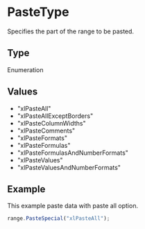 # PasteType

Specifies the part of the range to be pasted.

## Type

Enumeration

## Values

- "xlPasteAll"
- "xlPasteAllExceptBorders"
- "xlPasteColumnWidths"
- "xlPasteComments"
- "xlPasteFormats"
- "xlPasteFormulas"
- "xlPasteFormulasAndNumberFormats"
- "xlPasteValues"
- "xlPasteValuesAndNumberFormats"


## Example

This example paste data with paste all option.

```javascript editor-
range.PasteSpecial("xlPasteAll");
```
